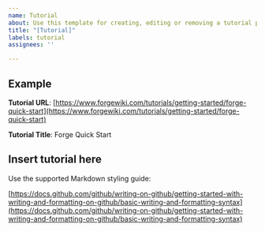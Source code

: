 ```yaml
---
name: Tutorial
about: Use this template for creating, editing or removing a tutorial page
title: "[Tutorial]"
labels: tutorial
assignees: ''

---
```


## Example

**Tutorial URL**: [https://www.forgewiki.com/tutorials/getting-started/forge-quick-start](https://www.forgewiki.com/tutorials/getting-started/forge-quick-start)

**Tutorial Title**: Forge Quick Start

## Insert tutorial here

Use the supported Markdown styling guide:

[https://docs.github.com/github/writing-on-github/getting-started-with-writing-and-formatting-on-github/basic-writing-and-formatting-syntax](https://docs.github.com/github/writing-on-github/getting-started-with-writing-and-formatting-on-github/basic-writing-and-formatting-syntax)
